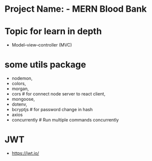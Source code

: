 # Project Name: - MERN Blood Bank

# Topic for learn in depth

- Model–view–controller (MVC)

# some utils package

- nodemon,
- colors,
- morgan,
- cors # for connect node server to react client,
- mongoose,
- dotenv,
- bcryptjs # for password change in hash
- axios
- concurrently # Run multiple commands concurrently

# JWT

- https://jwt.io/
